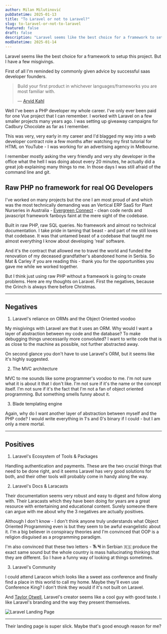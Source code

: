 ```yaml
---
author: Milan Milutinović
pubDatetime: 2025-01-13
title: "To Laravel or not to Laravel?"
slug: to-laravel-or-not-to-laravel
featured: false
draft: false
description: "Laravel seems like the best choice for a framework to setup this project. But I have a few misgivings."
modDatetime: 2025-01-14
---
```


Laravel seems like the best choice for a framework to setup this project. But I have a few misgivings.

First of all I'm reminded by commonly given advice by successful saas developer founders.

> Build your first product in whichever languages/frameworks you are most familiar with.
>
> &mdash;  <a href="https://www.amazon.com/Zero-Sold-Start-Bootstrapped-Business-ebook/dp/B08BWZS8VN" target="_blank">Arvid Kahl</a>

Well I've been a PHP developer my whole career. I've only ever been paid for one Vue project that I can remember. I worked with Laravel on a few smaller projects many years ago. I was setting up giveaway campaigns for Cadbury Chocolate as far as I remember. 

This was very, very early in my career and I'd blagged my way into a web developer contract role a few months after watching my first tutorial for HTML on YouTube - I was working for an advertising agency in Melbourne. 

I remember mostly asking the very friendly and very shy developer in the office what the hell I was doing about every 20 minutes, he actually did a great job explaining many things to me. In those days I was still afraid of the command line and git.

## Raw PHP no framework for real OG Developers

I've worked on many projects but the one I am most proud of and which was the most technically demanding was an Vertical ERP SaaS for Plant Nurseries in Australia - <a href="https://evergreenconnect.com.au" target="_blank">Evergreen Connect</a> - clean code nerds and javascript framework fanboys faint at the mere sight of the codebase. 

Built in raw PHP, raw SQL queries. No framework and almost no technical documentation. I take pride in taming that beast - and part of me still loves that codebase. It was that untamed beast of a codebase that taught me almost everything I know about developing 'real' software. 

And it's the contract that allowed me to travel the world and funded the renovation of my deceased grandfather's abandoned home in Serbia. So Mat & Carley if you are reading this - thank you for the opportunities you gave me while we worked together.

But I think just using raw PHP without a framework is going to create problems. Here are my thoughts on Laravel. First the negatives, because the Grinch is always there before Christmas.

---

## Negatives

1. Laravel's reliance on ORMs and the Object Oriented voodoo

My misgivings with Laravel are that it uses an ORM. Why would I want a layer of abstraction between my code and the database? To make debugging things unecessarily more convoluted? I want to write code that is as close to the machine as possible, not further abstracted away. 

On second glance you don't have to use Laravel's ORM, but it seems like it's highly suggested.

2. The MVC architecture

MVC to me sounds like some programmer's voodoo to me. I'm not sure what it is about it that I don't like. I'm not sure if it's the name or the concept itself. I'm not sure if it's the fact that I'm not a fan of object oriented programming. But something smells funny about it.

3. Blade templating engine

Again, why do I want another layer of abstraction between myself and the PHP code? I would write everything in 1's and 0's binary if I could - but I am only a mere mortal.

---

## Positives

1. Laravel's Ecosystem of Tools & Packages

Handling authentication and payments. These are the two crucial things that need to be done right, and it seems Laravel has very good solutions for both, and their other tools will probably come in handy along the way.

2. Laravel's Docs & Laracasts

Their documentation seems very robust and easy to digest and follow along with. Their Laracasts which they have been doing for years are a great resource with entertaining and educational content. Surely someone there can argue with me about why the 3 negatives are actually positives.

Although I don't know - I don't think anyone truly understands what Object Oriented Programming even is but they seem to be awful evangelistic about it. I'm a big believer in conspiracy theories and I'm convinced that OOP is a religion disguised as a programming paradigm. 

I'm also convinced that these two letters - **Ћ Ч** in Serbian 🇷🇸 produce the exact same sound but the whole country is mass hallucinating thinking that they are different. So I have a funny way of looking at things sometimes.

3. Laravel's Community

I could attend Laracon which looks like a sweet ass conference and finally find a place in this world to call my home. Maybe they'll even use Conference King? I don't think they would if it's not built on Laravel.

And <a href="https://x.com/taylorotwell" target="_blank">Taylor Otwell</a>, Laravel's creator seems like a cool guy with good taste. I like Laravel's branding and the way they present themselves.

<img src="/assets/laravel.jpg" alt="Laravel Landing Page" />


---

Their landing page is super slick. Maybe that's good enough reason for me?
